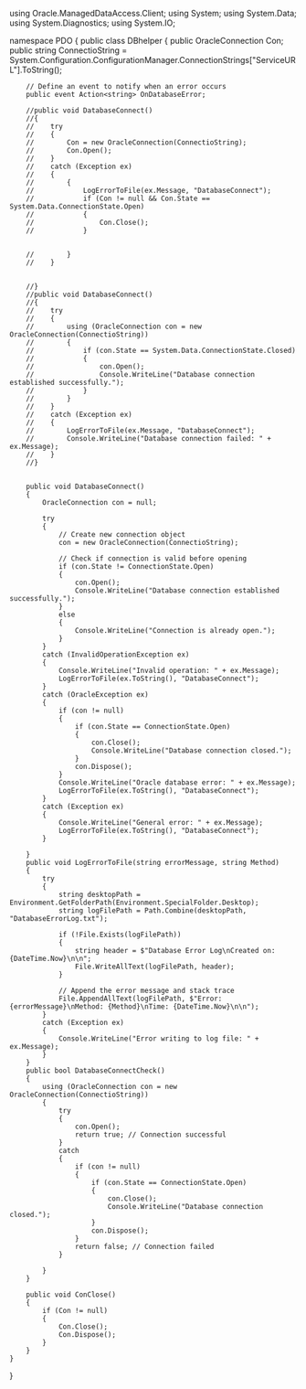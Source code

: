 using Oracle.ManagedDataAccess.Client;
using System;
using System.Data;
using System.Diagnostics;
using System.IO;

namespace PDO
{
    public class DBhelper
    {
        public OracleConnection Con;
        public string ConnectioString = System.Configuration.ConfigurationManager.ConnectionStrings["ServiceURL"].ToString();

        // Define an event to notify when an error occurs
        public event Action<string> OnDatabaseError;

        //public void DatabaseConnect()
        //{
        //    try
        //    {
        //        Con = new OracleConnection(ConnectioString);
        //        Con.Open();
        //    }
        //    catch (Exception ex)
        //    {
        //        {
        //            LogErrorToFile(ex.Message, "DatabaseConnect");
        //            if (Con != null && Con.State == System.Data.ConnectionState.Open)
        //            {
        //                Con.Close();
        //            }


        //        }
        //    }


        //}
        //public void DatabaseConnect()
        //{
        //    try
        //    {
        //        using (OracleConnection con = new OracleConnection(ConnectioString))
        //        {
        //            if (con.State == System.Data.ConnectionState.Closed)
        //            {
        //                con.Open();
        //                Console.WriteLine("Database connection established successfully.");
        //            }
        //        }
        //    }
        //    catch (Exception ex)
        //    {
        //        LogErrorToFile(ex.Message, "DatabaseConnect");
        //        Console.WriteLine("Database connection failed: " + ex.Message);
        //    }
        //}


        public void DatabaseConnect()
        {
            OracleConnection con = null;

            try
            {
                // Create new connection object
                con = new OracleConnection(ConnectioString);

                // Check if connection is valid before opening
                if (con.State != ConnectionState.Open)
                {
                    con.Open();
                    Console.WriteLine("Database connection established successfully.");
                }
                else
                {
                    Console.WriteLine("Connection is already open.");
                }
            }
            catch (InvalidOperationException ex)
            {
                Console.WriteLine("Invalid operation: " + ex.Message);
                LogErrorToFile(ex.ToString(), "DatabaseConnect");
            }
            catch (OracleException ex)
            {
                if (con != null)
                {
                    if (con.State == ConnectionState.Open)
                    {
                        con.Close();
                        Console.WriteLine("Database connection closed.");
                    }
                    con.Dispose();
                }
                Console.WriteLine("Oracle database error: " + ex.Message);
                LogErrorToFile(ex.ToString(), "DatabaseConnect");
            }
            catch (Exception ex)
            {
                Console.WriteLine("General error: " + ex.Message);
                LogErrorToFile(ex.ToString(), "DatabaseConnect");
            }
             
        }
        public void LogErrorToFile(string errorMessage, string Method)
        {
            try
            {
                string desktopPath = Environment.GetFolderPath(Environment.SpecialFolder.Desktop);
                string logFilePath = Path.Combine(desktopPath, "DatabaseErrorLog.txt");

                if (!File.Exists(logFilePath))
                {
                    string header = $"Database Error Log\nCreated on: {DateTime.Now}\n\n";
                    File.WriteAllText(logFilePath, header);
                }

                // Append the error message and stack trace
                File.AppendAllText(logFilePath, $"Error: {errorMessage}\nMethod: {Method}\nTime: {DateTime.Now}\n\n");
            }
            catch (Exception ex)
            {
                Console.WriteLine("Error writing to log file: " + ex.Message);
            }
        }
        public bool DatabaseConnectCheck()
        {
            using (OracleConnection con = new OracleConnection(ConnectioString))
            {
                try
                {
                    con.Open();
                    return true; // Connection successful
                }
                catch
                {
                    if (con != null)
                    {
                        if (con.State == ConnectionState.Open)
                        {
                            con.Close();
                            Console.WriteLine("Database connection closed.");
                        }
                        con.Dispose();
                    }
                    return false; // Connection failed
                }
               
            }
        }

        public void ConClose()
        {
            if (Con != null)
            {
                Con.Close();
                Con.Dispose();
            }
        }
    }
}
